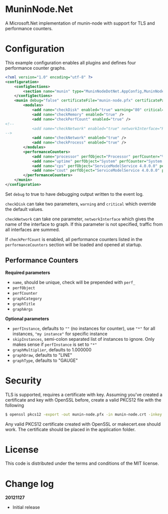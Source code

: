 MuninNode.Net
=============

A Microsoft.Net implementation of munin-node with support for TLS and performance counters.

Configuration
=============

This example configuration enables all plugins and defines four performance counter graphs.

```xml
<?xml version="1.0" encoding="utf-8" ?>
<configuration>
    <configSections>
		<section name="munin" type="MuninNodeDotNet.AppConfig,MuninNodeDotNet" restartOnExternalChanges="true" />
	</configSections>
	<munin debug="false" certificateFile="munin-node.pfx" certificatePassword="password">
		<modules>
			<add name="checkDisk" enabled="true" warning="80" critical="90" />
			<add name="checkMemory" enabled="true" />
			<add name="checkPerfCount" enabled="true" />
<!--
			<add name="checkNetwork" enabled="true" networkInterface="Realtek PCIe GBE Family Controller" />
-->
			<add name="checkNetwork" enabled="true" />
			<add name="checkProcess" enabled="true" />
		</modules>
		<performanceCounters>
			<add name="processor" perfObject="Processor" perfCounter="% Processor Time" perfInstance="*" skipInstances="_Total" graphMultiplier="1.000000" graphTitle="Processor Time" graphCategory="system" graphArgs="--base 1000 -l 0" graphDraw="STACK" />
			<add name="uptime" perfObject="System" perfCounter="System Up Time" graphMultiplier="1.1574074074074073e-005" graphTitle="Uptime" graphCategory="system" graphArgs="--base 1000 -l 0" graphDraw="AREA" />
			<add name="cps" perfObject="ServiceModelService 4.0.0.0" perfCounter="Calls Per Second" perfInstance="*" graphMultiplier="1.000000" graphTitle="Calls Per Second" graphCategory="wcf" graphArgs="--base 1000 -l 0" graphDraw="LINE" />
			<add name="cout" perfObject="ServiceModelService 4.0.0.0" perfCounter="Calls Outstanding" perfInstance="*" graphMultiplier="1.000000" graphTitle="Calls Outstanding" graphCategory="wcf" graphArgs="--base 1000 -l 0" graphDraw="LINE" />
		</performanceCounters>
	</munin>
</configuration>
```

Set `debug` to true to have debugging output written to the event log.

`checkDisk` can take two parameters, `warning` and `critical` which override the default values.

`checkNetwork` can take one parameter, `networkInterface` which gives the name of the interface to graph. If this parameter is not specified, traffic from all interfaces are summed.

If `checkPerfCount` is enabled, all performance counters listed in the `performanceCounters` section will be loaded and opened at startup.

Performance Counters
--------------------

**Required parameters**

- `name`, should be unique, check will be prepended with `perf_`
- `perfObject`
- `perfCounter`
- `graphCategory`
- `graphTitle`
- `graphArgs`

**Optional parameters**

- `perfInstance`, defaults to `""` (no instances for counter), use `"*"` for all instances, `"my instance"` for specific instance
- `skipInstances`, semi-colon separated list of instances to ignore. Only makes sense if `perfInstance` is set to `"*"`
- `graphMultiplier`, defaults to 1.000000
- `graphDraw`, defaults to "LINE"
- `graphType`, defaults to "GAUGE"

Security
========

TLS is supported, requires a certificate with key. Assuming you've created a certificate and key with OpenSSL before, create a valid PKCS12 file with the following

```bash
$ openssl pkcs12 -export -out munin-node.pfx -in munin-node.crt -inkey munin-node.key -certfile ca.crt
```

Any valid PKCS12 certificate created with OpenSSL or makecert.exe should work. The certificate should be placed in the application folder.

License
=======

This code is distributed under the terms and conditions of the MIT license.

Change log
==========

**20121127**
- Initial release